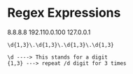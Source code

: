 # Regex Expressions
8.8.8.8
192.110.0.100
127.0.0.1
```
\d{1,3}\.\d{1,3}\.\d{1,3}\.\d{1,3}
```
```
\d ----> This stands for a digit
{1,3} ---> repeat /d digit for 3 times
```


